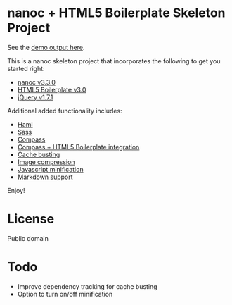 nanoc + HTML5 Boilerplate Skeleton Project
==========================================

See the [demo output here](http://jingoro.github.com/nanoc-html5boilerplate/).

This is a nanoc skeleton project that incorporates the following to get you started right:

- [nanoc v3.3.0](http://nanoc.stoneship.org/)
- [HTML5 Boilerplate v3.0](http://html5boilerplate.com/)
- [jQuery v1.7.1](http://jquery.com/)

Additional added functionality includes:

- [Haml](http://haml-lang.com/)
- [Sass](http://sass-lang.com/)
- [Compass](http://compass-style.org/)
- [Compass + HTML5 Boilerplate integration](https://github.com/jingoro/compass-h5bp)
- [Cache busting](https://github.com/jingoro/nanoc-cachebuster)
- [Image compression](https://github.com/jingoro/nanoc-image-compressor)
- [Javascript minification](https://github.com/lautis/uglifier)
- [Markdown support](https://github.com/gettalong/kramdown)

Enjoy!

# License

Public domain

# Todo

- Improve dependency tracking for cache busting
- Option to turn on/off minification
